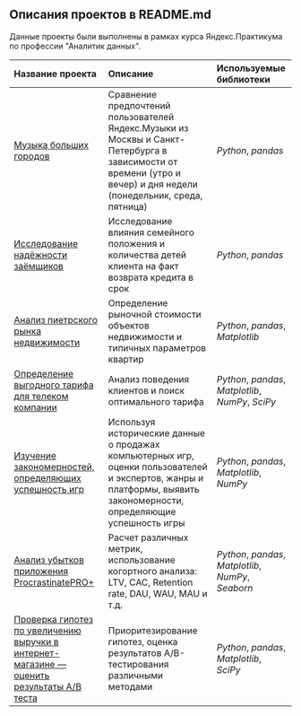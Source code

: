 
## Описания проектов в README.md

Данные проекты были выполнены в рамках курса Яндекс.Практикума по профессии "Аналитик данных".

| Название проекта | Описание | Используемые библиотеки | 
| :---------------------- | :---------------------- | :---------------------- |
| [Музыка больших городов](https://github.com/tstsvt/prjcts/tree/main/music_msc_spb) | Сравнение предпочтений пользователей Яндекс.Музыки из Москвы и Санкт-Петербурга в зависимости от времени (утро и вечер) и дня недели (понедельник, среда, пятница)| *Python*, *pandas* |
| [Исследование надёжности заёмщиков](https://github.com/tstsvt/prjcts/tree/main/borrower_reliability) | Исследование влияния семейного положения и количества детей клиента на факт возврата кредита в срок| *Python*, *pandas* |
| [Анализ пиетрского рынка недвижимости](https://github.com/tstsvt/prjcts/tree/main/real_estate_spb) | Определение рыночной стоимости объектов недвижимости и типичных параметров квартир| *Python*, *pandas*, *Matplotlib* |
| [Определение выгодного тарифа для телеком компании](https://github.com/tstsvt/prjcts/tree/main/telecom) | Анализ поведения клиентов и поиск оптимального тарифа| *Python*, *pandas*, *Matplotlib*, *NumPy*, *SciPy* |
| [Изучение закономерностей, определяющих успешность игр](https://github.com/tstsvt/prjcts/tree/main/gaming) | Используя исторические данные о продажах компьютерных игр, оценки пользователей и экспертов, жанры и платформы, выявить закономерности, определяющие успешность игры | *Python*, *pandas*, *Matplotlib*, *NumPy* |
| [Анализ убытков приложения ProcrastinatePRO+](https://github.com/tstsvt/prjcts/tree/main/marketing_analysis) | Расчет различных метрик, использование когортного анализа: LTV, CAC, Retention rate, DAU, WAU, MAU и т.д. | *Python*, *pandas*, *Matplotlib*, *NumPy*, *Seaborn* |
| [Проверка гипотез по увеличению выручки в интернет-магазине — оценить результаты A/B теста](https://github.com/tstsvt/prjcts/tree/main/AB-test_analysis) | Приоритезирование гипотез, оценка результатов A/B-тестирования различными методами| *Python*, *pandas*, *Matplotlib*, *SciPy* |
